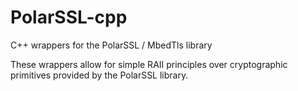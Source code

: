 # PolarSSL-cpp
C++ wrappers for the PolarSSL / MbedTls library

These wrappers allow for simple RAII principles over cryptographic primitives provided by the PolarSSL library.
